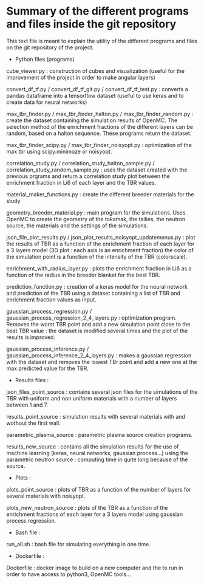 # Summary of the different programs and files inside the git repository

This text file is meant to explain the utility of the different programs and files on the git repository of the project.

- Python files (programs)

cube_viewer.py : construction of cubes and visualization (useful for the improvement of the project in order to make angular layers)

convert_df_tf.py / convert_df_tf_git.py / convert_df_tf_test.py : converts a pandas dataframe into a tensorflow dataset (useful to use keras and to create data for neural networks)

max_tbr_finder.py / max_tbr_finder_halton.py / max_tbr_finder_random.py : create the dataset containing the simulation results of OpenMC. The selection method of the enrichment fractions of the different layers can be random, based on a halton sequence. These programs return the dataset.

max_tbr_finder_scipy.py / max_tbr_finder_noisyopt.py : optimization of the max tbr using scipy.minimoze or noisyopt.

correlation_study.py / correlation_study_halton_sample.py / correlation_study_random_sample.py : uses the dataset created with the previous prgrams and return a correlation study plot between the enrichment fraction in Li6 of each layer and the TBR values.

material_maker_functions.py : create the different breeder materials for the study

geometry_breeder_material.py : main program for the simulations. Uses OpenMC to create the geometry of the tokamak, the tallies, the neutron source, the materials and the settings of the simulations.

json_file_plot_results.py / json_plot_results_noisyopt_updatemenus.py : plot the results of TBR as a function of the enrichment fraction of each layer for a 3 layers model (3D plot : each axis is an enrichment fraction) the color of the simulation point is a function of the intensity of the TBR (colorscale).

enrichment_with_radius_layer.py : plots the enrichment fraction in Li6 as a function of the radius in the breeder blanket for the best TBR.

prediction_function.py : creation of a keras model for the neural network and prediction of the TBR using a dataset containing a list of TBR and enrichment fraction values as input.

gaussian_process_regression.py / gaussian_process_regression_2_4_layers.py : optimization program. Removes the worst TBR point and add a new simulation point close to the best TBR value : the dataset is modified several times and the plot of the results is improved.

gaussian_process_inference.py / gaussian_process_inference_2_4_layers.py : makes a gaussian regression with the dataset and removes the lowest TBr point and add a new one at the max predicted value for the TBR.

- Results files :

json_files_point_source : contains several json files for the simulations of the TBR with uniform and non uniform materials with a number of layers between 1 and 7.

results_point_source : simulation results with several materials with and wothout the first wall.

parametric_plasma_source : parametric plasma source creation programs.

results_new_source : contains all the simulation results for the use of machine learning (keras, neural networks, gaussian process...) using the parametric neutron source : computing time in quite long because of the source.

- Plots :

plots_point_source :  plots of TBR as a function of the number of layers for several materials with noisyopt.

plots_new_neutron_source : plots of the TBR as a function of the enrichment fractions of each layer for a 3 layers model using gaussian process regression.

- Bash file :

run_all.sh : bash file for simulating everything in one time.

- Dockerfile :

Dockerfile : docker image to build on a new computer and the to run in order to have access to python3, OpenMC tools...










